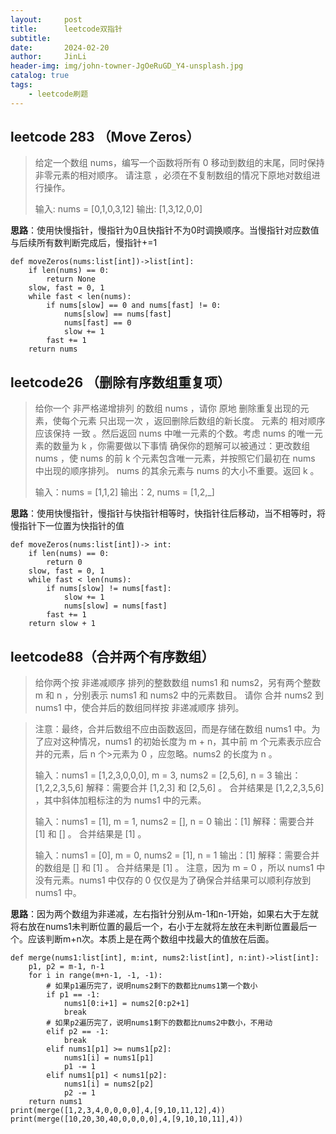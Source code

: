 ```yaml
---
layout:     post
title:      leetcode双指针
subtitle:   
date:       2024-02-20
author:     JinLi
header-img: img/john-towner-JgOeRuGD_Y4-unsplash.jpg
catalog: true
tags:
    - leetcode刷题
---
```


## leetcode 283 （Move Zeros）
> 给定一个数组 nums，编写一个函数将所有 0 移动到数组的末尾，同时保持非零元素的相对顺序。
> 请注意 ，必须在不复制数组的情况下原地对数组进行操作。
> 
> 输入: nums = [0,1,0,3,12]
> 输出: [1,3,12,0,0]

**思路**：使用快慢指针，慢指针为0且快指针不为0时调换顺序。当慢指针对应数值与后续所有数判断完成后，慢指针+=1
```
def moveZeros(nums:list[int])->list[int]:
    if len(nums) == 0:
        return None
    slow, fast = 0, 1
    while fast < len(nums):
        if nums[slow] == 0 and nums[fast] != 0:
            nums[slow] == nums[fast]
            nums[fast] == 0 
            slow += 1
        fast += 1
    return nums
```

## leetcode26 （删除有序数组重复项）
> 给你一个 非严格递增排列 的数组 nums ，请你 原地 删除重复出现的元素，使每个元素 只出现一次 ，返回删除后数组的新长度。
> 元素的 相对顺序 应该保持 一致 。然后返回 nums 中唯一元素的个数。考虑 nums 的唯一元素的数量为 k ，你需要做以下事情
> 确保你的题解可以被通过：更改数组 nums ，使 nums 的前 k 个元素包含唯一元素，并按照它们最初在 nums 中出现的顺序排列。
> nums 的其余元素与 nums 的大小不重要。返回 k 。
> 
> 输入：nums = [1,1,2]
> 输出：2, nums = [1,2,_]

**思路**：使用快慢指针，慢指针与快指针相等时，快指针往后移动，当不相等时，将慢指针下一位置为快指针的值
```
def moveZeros(nums:list[int])-> int:
    if len(nums) == 0:
        return 0
    slow, fast = 0, 1
    while fast < len(nums):
        if nums[slow] != nums[fast]:
            slow += 1
            nums[slow] = nums[fast]
        fast += 1
    return slow + 1
```

## leetcode88（合并两个有序数组）
>给你两个按 非递减顺序 排列的整数数组 nums1 和 nums2，另有两个整数 m 和 n ，分别表示 nums1 和 nums2 中的元素数目。
>请你 合并 nums2 到 nums1 中，使合并后的数组同样按 非递减顺序 排列。

>注意：最终，合并后数组不应由函数返回，而是存储在数组 nums1 中。为了应对这种情况，nums1 的初始长度为 m + n，其中前 m 个元素表示应合并的元素，后 n 个>元素为 0 ，应忽略。nums2 的长度为 n 。
>
>输入：nums1 = [1,2,3,0,0,0], m = 3, nums2 = [2,5,6], n = 3
>输出：[1,2,2,3,5,6]
>解释：需要合并 [1,2,3] 和 [2,5,6] 。
>合并结果是 [1,2,2,3,5,6] ，其中斜体加粗标注的为 nums1 中的元素。
>
>输入：nums1 = [1], m = 1, nums2 = [], n = 0
>输出：[1]
>解释：需要合并 [1] 和 [] 。
>合并结果是 [1] 。
>
>输入：nums1 = [0], m = 0, nums2 = [1], n = 1
>输出：[1]
>解释：需要合并的数组是 [] 和 [1] 。
>合并结果是 [1] 。
>注意，因为 m = 0 ，所以 nums1 中没有元素。nums1 中仅存的 0 仅仅是为了确保合并结果可以顺利存放到 nums1 中。

**思路**：因为两个数组为非递减，左右指针分别从m-1和n-1开始，如果右大于左就将右放在nums1未判断位置的最后一个，右小于左就将左放在未判断位置最后一个。应该判断m+n次。本质上是在两个数组中找最大的值放在后面。

```
def merge(nums1:list[int], m:int, nums2:list[int], n:int)->list[int]:
    p1, p2 = m-1, n-1 
    for i in range(m+n-1, -1, -1):
        # 如果p1遍历完了，说明nums2剩下的数都比nums1第一个数小
        if p1 == -1:
            nums1[0:i+1] = nums2[0:p2+1]
            break
        # 如果p2遍历完了，说明nums1剩下的数都比nums2中数小，不用动
        elif p2 == -1:
            break
        elif nums1[p1] >= nums1[p2]:
            nums1[i] = nums1[p1]
            p1 -= 1
        elif nums1[p1] < nums1[p2]:
            nums1[i] = nums2[p2]
            p2 -= 1
    return nums1
print(merge([1,2,3,4,0,0,0,0],4,[9,10,11,12],4))
print(merge([10,20,30,40,0,0,0,0],4,[9,10,10,11],4))
```


